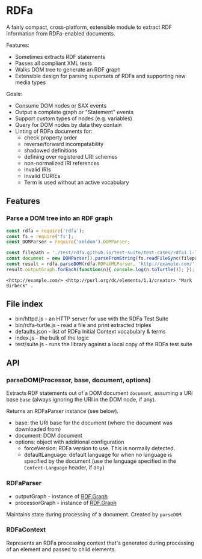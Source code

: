 
# RDFa 

A fairly compact, cross-platform, extensible module to extract RDF information from RDFa-enabled documents.

Features:

* Sometimes extracts RDF statements
* Passes all compliant XML tests
* Walks DOM tree to generate an RDF graph
* Extensible design for parsing supersets of RDFa and supporting new media types

Goals:

* Consume DOM nodes or SAX events
* Output a complete graph or "Statement" events
* Support custom types of nodes (e.g. variables)
* Query for DOM nodes by data they contain
* Linting of RDFa documents for:
	* check property order
	* reverse/forward incompatability
	* shadowed definitions
	* defining over registered URI schemes
	* non-normalized IRI references
	* Invalid IRIs
	* Invalid CURIEs
	* Term is used without an active vocabulary

## Features

### Parse a DOM tree into an RDF graph

```javascript
const rdfa = require('rdfa');
const fs = require('fs');
const DOMParser = require('xmldom').DOMParser;

const filepath = './test/rdfa.github.io/test-suite/test-cases/rdfa1.1-lite/xhtml1/0021.xhtml';
const document = new DOMParser().parseFromString(fs.readFileSync(filepath, 'UTF-8'), 'text/xml');
const result = rdfa.parseDOM(rdfa.RDFaXMLParser, 'http://example.com/', document);
result.outputGraph.forEach(function(n){ console.log(n.toTurtle()); });
```

    <http://example.com/> <http://purl.org/dc/elements/1.1/creator> "Mark Birbeck" .

## File index

* bin/httpd.js - an HTTP server for use with the RDFa Test Suite
* bin/rdfa-turtle.js - read a file and print extracted triples
* defaults.json - list of RDFa Initial Context vocabulary & terms
* index.js - the bulk of the logic
* test/suite.js - runs the library against a local copy of the RDFa test suite


## API

### parseDOM(Processor, base, document, options)

Extracts RDF statements out of a DOM document `document`, assuming a URI base `base` (always ignoring the URI in the DOM node, if any).

Returns an RDFaParser instance (see below).

* base: the URI base for the document (where the document was downloaded from)
* document: DOM document
* options: object with additional configuration
	* forceVersion: RDFa version to use. This is normally detected.
	* defaultLanguage: default language for when no language is specified by the document (use the language specified in the `Content-Language` header, if any)



### RDFaParser

* outputGraph - instance of [RDF.Graph](https://github.com/awwright/node-rdf#graph)
* processorGraph - instance of [RDF.Graph](https://github.com/awwright/node-rdf#graph)

Maintains state during processing of a document. Created by `parseDOM`.


### RDFaContext

Represents an RDFa processing context that's generated during processing of an element and passed to child elements.
